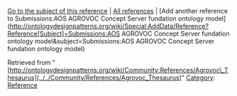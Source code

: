 [Go to the subject of this reference](../../Submissions/AOS_AGROVOC_Concept_Server_fundation_ontology_model "Submissions:AOS AGROVOC Concept Server fundation ontology model") | [All references](../../Community/References.1 "Community:References") | [Add another reference to Submissions:AOS AGROVOC Concept Server fundation ontology model](http://ontologydesignpatterns.org/wiki/Special:AddData/Reference?Reference[Subject]=Submissions:AOS AGROVOC Concept Server fundation ontology model&subject=Submissions:AOS AGROVOC Concept Server fundation ontology model)


Retrieved from "[http://ontologydesignpatterns.org/wiki/Community:References/Agrovoc\_Thesaurus](../../Community/References/Agrovoc_Thesaurus)"
 [Category](http://ontologydesignpatterns.org/wiki/Special:Categories "Special:Categories"): [Reference](../../Category/Reference "Category:Reference")